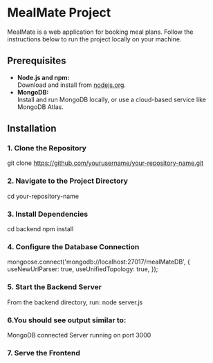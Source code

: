 # MealMate Project

MealMate is a web application for booking meal plans. Follow the instructions below to run the project locally on your machine.

## Prerequisites

- **Node.js and npm:**  
  Download and install from [nodejs.org](https://nodejs.org/).
- **MongoDB:**  
  Install and run MongoDB locally, or use a cloud-based service like MongoDB Atlas.

## Installation

### 1. Clone the Repository
git clone https://github.com/yourusername/your-repository-name.git

### 2. Navigate to the Project Directory
cd your-repository-name

### 3. Install Dependencies
cd backend
npm install

### 4. Configure the Database Connection
mongoose.connect('mongodb://localhost:27017/mealMateDB', {
  useNewUrlParser: true,
  useUnifiedTopology: true,
});

### 5. Start the Backend Server
From the backend directory, run:
node server.js

### 6.You should see output similar to:
MongoDB connected
Server running on port 3000

### 7. Serve the Frontend


